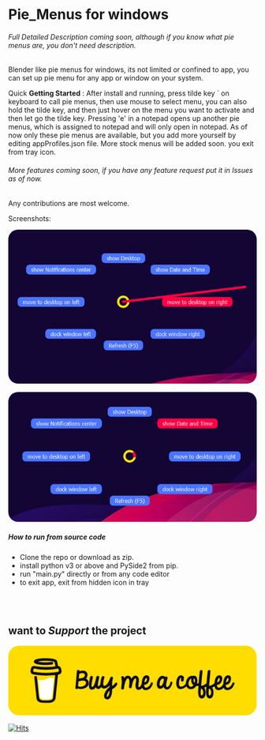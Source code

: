 # Pie_Menus for windows



###### Full Detailed Description coming soon, although if you know what pie menus are, you don't need description. 

Blender like pie menus for windows, its not limited or confined to app, you can set up pie menu for any app or window on your system.



Quick **Getting Started** : After install and running, press tilde key  `  on keyboard to call pie menus, then use mouse to select menu, you can also hold the tilde key, and then just hover on the menu you want to activate and then let go the tilde key. Pressing 'e' in a notepad opens up another pie menus, which is assigned to notepad and will only open in notepad. As of now only these pie menus are available, but you add more yourself by editing appProfiles.json file. More stock menus will be added soon. you exit from tray icon.



###### More features coming soon, if you have any feature request put it in Issues as of now.

Any contributions are most welcome.

Screenshots:

<a><img src="https://github.com/Himanshu-Singh-Chauhan/Pie-Menus/blob/main/resources/pie_screenshots/screen%201.png" alt="Pie Menus screen shots" style="border-radius:20px"></a>



<a><img src="https://github.com/Himanshu-Singh-Chauhan/Pie-Menus/blob/main/resources/pie_screenshots/screen%203.png" alt="Pie Menus screen shots" style="border-radius:20px"></a>

##### How to run from source code

- Clone the repo or download as zip.
- install python v3 or above and PySide2 from pip.
- run "main.py" directly or from any code editor
- to exit app, exit from hidden icon in tray

<br><br>

## want to *Support* the project ##
<p align = "left"><a href = "https://www.buymeacoffee.com/HimanshuChauhan"><img src="https://github.com/Himanshu-Singh-Chauhan/Pie-Menus/blob/main/resources/buymeacoffee.png" alt="Donation Link to Buy Me a Coffee"></a></p>



[![Hits](https://hits.seeyoufarm.com/api/count/incr/badge.svg?url=https%3A%2F%2Fgithub.com%2FHimanshu-Singh-Chauhan%2FPie-Menus&count_bg=%23020202&title_bg=%23EC095B&icon=&icon_color=%23E7E7E7&title=visitor+count&edge_flat=false)](https://hits.seeyoufarm.com)